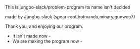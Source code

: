 This is jungbo-slack/problem-program
Its name isn't decided

made by Jungbo-slack (spear-root,hotmandu,minary,gunwoo7)

Thank you, and enjoying our program.

 - It isn't made now -
 - We are making the program now -

